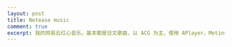 ```yaml
---
layout: post
title: Netease music
comment: true
excerpt: 我的网易云红心音乐。基本都是日文歌曲，以 ACG 为主，使用 APlayer，Meting，MetingJS 搭建。
---
```


<div class="aplayer"
     data-id="82619039"
     data-server="netease"
     data-type="playlist"
     data-mode="circulation"
     data-autoplay="false"
     data-mutex="true"
     data-listmaxheight="350px"
     data-preload="auto"
     data-theme="red">
</div>

<script>var meting_api = 'https://api.mizore.cn/Meting/api.php?server=:server&type=:type&id=:id'</script>
<script src="https://cdn.jsdelivr.net/npm/aplayer/dist/APlayer.min.js" defer></script>
<script src="https://cdn.jsdelivr.net/npm/meting/dist/Meting.min.js" defer></script>

